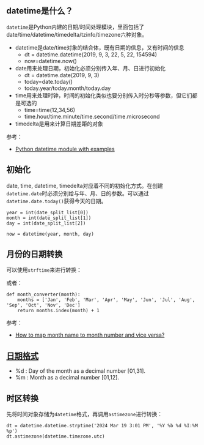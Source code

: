 ## datetime是什么？

`datetime`是Python内建的日期/时间处理模块，里面包括了date/time/datetime/timedelta/tzinfo/timezone六种对象。

- datetime是date/time对象的结合体，既有日期的信息，又有时间的信息
  - dt = datetime.datetime(2019, 9, 3, 22, 5, 22, 154594)
  - now=datetime.now()
- date用来处理日期，初始化必须分别传入年、月、日进行初始化
  - dt = datetime.date(2019, 9, 3)
  - today=date.today()
  - today.year/today.month/today.day
- time用来处理时钟，时间的初始化类似也要分别传入时分秒等参数，但它们都是可选的
  - time=time(12,34,56)
  - time.hour/time.minute/time.second/time.microsecond
- timedelta是用来计算日期差距的对象

参考：

- [Python datetime module with examples](https://www.geeksforgeeks.org/python-datetime-module-with-examples/)


## 初始化

date, time, datetime, timedelta对应着不同的初始化方式。在创建 `datetime.date`时必须分别给与年、月、日的参数。可以通过`datetime.date.today()`获得今天的日期。

```
year = int(date_split_list[0])
month = int(date_split_list[1])
day = int(date_split_list[2])

now = datetime(year, month, day)
```


## 月份的日期转换

可以使用`strftime`来进行转换：


或者：

```
def month_converter(month):
    months = ['Jan', 'Feb', 'Mar', 'Apr', 'May', 'Jun', 'Jul', 'Aug', 'Sep', 'Oct', 'Nov', 'Dec']
    return months.index(month) + 1
```

参考：

- [How to map month name to month number and vice versa?](https://stackoverflow.com/questions/3418050/how-to-map-month-name-to-month-number-and-vice-versa)


## [日期格式](https://docs.python.org/2/library/time.html#time.strftime)

- %d : Day of the month as a decimal number [01,31].
- %m : Month as a decimal number [01,12].


## 时区转换

先将时间对象存储为`datetime`格式，再调用`astimezone`进行转换：

```
dt = datetime.datetime.strptime('2024 Mar 19 3:01 PM', '%Y %b %d %I:%M %p') 
dt.astimezone(datetime.timezone.utc)
```